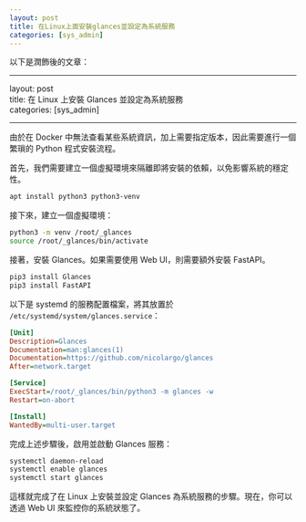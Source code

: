 ```yaml
---
layout: post
title: 在Linux上面安裝glances並設定為系統服務
categories: [sys_admin]
---
```


以下是潤飾後的文章：

---

layout: post  
title: 在 Linux 上安裝 Glances 並設定為系統服務  
categories: [sys_admin]  

---

由於在 Docker 中無法查看某些系統資訊，加上需要指定版本，因此需要進行一個繁瑣的 Python 程式安裝流程。

首先，我們需要建立一個虛擬環境來隔離即將安裝的依賴，以免影響系統的穩定性。

```bash
apt install python3 python3-venv
```

接下來，建立一個虛擬環境：

```bash
python3 -m venv /root/_glances
source /root/_glances/bin/activate
```

接著，安裝 Glances。如果需要使用 Web UI，則需要額外安裝 FastAPI。

```bash
pip3 install Glances
pip3 install FastAPI
```

以下是 systemd 的服務配置檔案，將其放置於 `/etc/systemd/system/glances.service`：

```ini
[Unit]
Description=Glances
Documentation=man:glances(1)
Documentation=https://github.com/nicolargo/glances
After=network.target

[Service]
ExecStart=/root/_glances/bin/python3 -m glances -w
Restart=on-abort

[Install]
WantedBy=multi-user.target
```

完成上述步驟後，啟用並啟動 Glances 服務：

```bash
systemctl daemon-reload
systemctl enable glances
systemctl start glances
```

這樣就完成了在 Linux 上安裝並設定 Glances 為系統服務的步驟。現在，你可以透過 Web UI 來監控你的系統狀態了。
